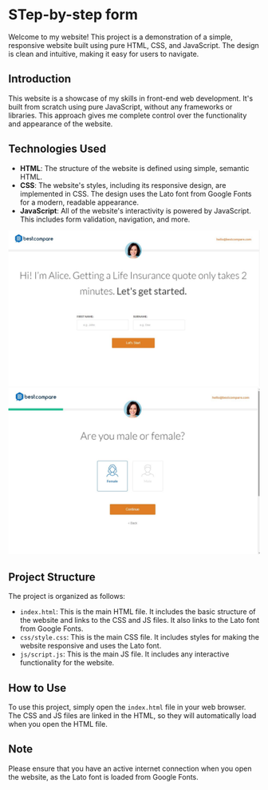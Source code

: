 # STep-by-step form

Welcome to my website! This project is a demonstration of a simple, responsive website built using pure HTML, CSS, and JavaScript. The design is clean and intuitive, making it easy for users to navigate.

## Introduction

This website is a showcase of my skills in front-end web development. It's built from scratch using pure JavaScript, without any frameworks or libraries. This approach gives me complete control over the functionality and appearance of the website.

## Technologies Used

- **HTML**: The structure of the website is defined using simple, semantic HTML.
- **CSS**: The website's styles, including its responsive design, are implemented in CSS. The design uses the Lato font from Google Fonts for a modern, readable appearance.
- **JavaScript**: All of the website's interactivity is powered by JavaScript. This includes form validation, navigation, and more.

![Cover Image](formStep.jpg)
![Cover Image](formStep2.jpg)

## Project Structure

The project is organized as follows:

- `index.html`: This is the main HTML file. It includes the basic structure of the website and links to the CSS and JS files. It also links to the Lato font from Google Fonts.
- `css/style.css`: This is the main CSS file. It includes styles for making the website responsive and uses the Lato font.
- `js/script.js`: This is the main JS file. It includes any interactive functionality for the website.

## How to Use

To use this project, simply open the `index.html` file in your web browser. The CSS and JS files are linked in the HTML, so they will automatically load when you open the HTML file.

## Note

Please ensure that you have an active internet connection when you open the website, as the Lato font is loaded from Google Fonts.
